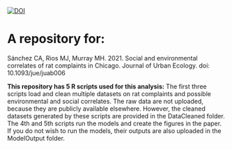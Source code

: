 [![DOI](https://zenodo.org/badge/193754656.svg)](https://zenodo.org/badge/latestdoi/193754656)

A repository for: 
================

Sánchez CA, Rios MJ, Murray MH. 2021. Social and environmental correlates of rat 
complaints in Chicago. Journal of Urban Ecology. doi: 10.1093/jue/juab006


**This repository has 5 R scripts used for this analysis:** The first three scripts 
load and clean multiple datasets on rat complaints and possible 
environmental and social correlates. The raw data are not uploaded, because 
they are publicly available elsewhere. However, the cleaned datasets generated
by these scripts are provided in the DataCleaned folder. The 4th and 5th scripts 
run the models and create the figures in the paper. If you do not wish to run
the models, their outputs are also uploaded in the ModelOutput folder.
